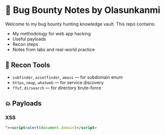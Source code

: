 # 🐞 Bug Bounty Notes by Olasunkanmi

Welcome to my bug bounty hunting knowledge vault. This repo contains:
- My methodology for web app hacking
- Useful payloads
- Recon steps
- Notes from labs and real-world practice

## 🔧 Recon Tools
- `subfinder`, `assetfinder`, `amass` — for subdomain enum
- `httpx`, `nmap`, `whatweb` — for service discovery
- `ffuf`, `dirsearch` — for directory brute-force

## 💥 Payloads
### XSS
```html
"><script>alert(document.domain)</script>

